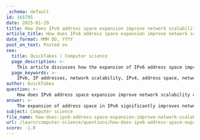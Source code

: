 ```yaml
---
_schema: default
id: 165795
date: 2025-01-29
title: How does IPv6 address space expansion improve network scalability compared to IPv4?
article_title: How does IPv6 address space expansion improve network scalability compared to IPv4?
date_format: MMM DD, YYYY
post_on_text: Posted on
seo:
  title: QuickTakes | Computer science
  page_description: >-
    This article discusses how the expansion of IPv6 address space improves network scalability compared to IPv4 by providing a larger address space, simplifying address management, enhancing routing efficiency, enabling automatic device configuration, and accommodating future growth in internet-connected devices.
  page_keywords: >-
    IPv6, IP addresses, network scalability, IPv4, address space, network management, NAT, routing efficiency, SLAAC, IoT, hierarchical addressing, address exhaustion, auto-configuration, future-proofing
author: QuickTakes
question: >-
    How does IPv6 address space expansion improve network scalability compared to IPv4?
answer: >-
    The expansion of address space in IPv6 significantly improves network scalability compared to IPv4 in several key ways:\n\n1. **Larger Address Space**: IPv4 utilizes a 32-bit address space, which allows for approximately 4.3 billion unique addresses. This limitation has led to address exhaustion, making it difficult to assign unique IP addresses to the growing number of devices. In contrast, IPv6 employs a 128-bit address space, providing approximately 340 undecillion (or $3.4 \times 10^{38}$) unique addresses. This vast increase in address availability ensures that every device, including those in the Internet of Things (IoT), can have a unique IP address without the need for complex address management strategies.\n\n2. **Simplified Address Management**: The sheer volume of available addresses in IPv6 reduces the need for Network Address Translation (NAT), which is often used in IPv4 to cope with address shortages. NAT can complicate network configurations and hinder end-to-end connectivity. By eliminating the need for NAT, IPv6 promotes direct communication between devices, simplifying network management and enhancing performance.\n\n3. **Enhanced Hierarchical Addressing**: IPv6 supports a more hierarchical addressing structure, which allows for better aggregation of routes. This means that ISPs can manage their address space more efficiently, reducing the size of routing tables and improving routing efficiency. The hierarchical nature of IPv6 addresses also facilitates easier network design and management.\n\n4. **Support for Autoconfiguration**: IPv6 includes features that allow devices to automatically configure their own IP addresses using Stateless Address Autoconfiguration (SLAAC). This capability simplifies the process of connecting devices to the network, making it easier to scale networks without manual configuration.\n\n5. **Future-Proofing**: As the number of internet-connected devices continues to grow, the expansive address space of IPv6 ensures that networks can scale to accommodate future demands. This is particularly important for emerging technologies and applications that require unique IP addresses for each device.\n\nIn summary, the transition from IPv4 to IPv6 addresses the limitations of IPv4 by providing a much larger address space, simplifying network management, enhancing routing efficiency, and supporting future growth in the number of connected devices. These improvements collectively contribute to better network scalability and performance.
subject: Computer science
file_name: how-does-ipv6-address-space-expansion-improve-network-scalability-compared-to-ipv4.md
url: /learn/computer-science/questions/how-does-ipv6-address-space-expansion-improve-network-scalability-compared-to-ipv4
score: -1.0
---
```


&nbsp;